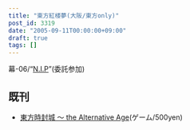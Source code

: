 ```yaml
---
title: "東方紅楼夢(大阪/東方only)"
post_id: 3319
date: "2005-09-11T00:00:00+09:00"
draft: true
tags: []
---
```



幕-06/“[N.I.P](http://www.geocities.jp/nip_sigurem/)”(委託参加)

## 既刊



  * [東方時封城 ～ the Alternative Age](https://danmaq.com/!/thA/)(ゲーム/500yen)
